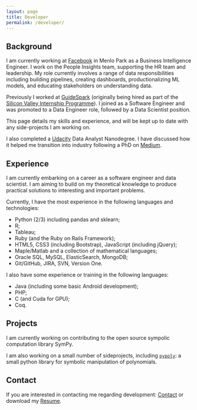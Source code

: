 ```yaml
---
layout: page
title: Developer
permalink: /developer/
---
```


## <i class="fa fa-laptop"></i> Background

I am currently working at [Facebook](http://www.facebook.com/careers) in Menlo Park as a Business Intelligence Engineer. I work on the People Insights team, supporting the HR team and leadership. My role currently involves a range of data responsibilities including building pipelines, creating dashboards, productionalizing ML models, and educating stakeholders on understanding data.

Previously I worked at [GuideSpark](http://www.guidespark.com) (originally being hired as part of the [Silicon Valley Internship Programme](http://www.siliconvalleyinternship.com/)). I joined as a Software Engineer and was promoted to a Data Engineer role, followed by a Data Scientist position.

This page details my skills and experience, and will be kept up to date with any side-projects I am working on. 

I also completed a [Udacity](https://www.udacity.com) Data Analyst Nanodegree. I have discussed how it helped me transition into industry following a PhD on [Medium](https://medium.com/@davidjohnwilson/udacity-nanodegree-ideal-route-from-phd-to-industry-1b7ed6b468d2#.1yvxzfli3).
         

## <i class="fa fa-laptop"></i> Experience
          
I am currently embarking on a career as a software engineer and data scientist. I am aiming to build on my theoretical knowledge to produce practical solutions to interesting and important problems.

Currently, I have the most experience in the following languages and technologies:

* Python (2/3) including pandas and sklearn;
* R;
* Tableau;
* Ruby (and the Ruby on Rails Framework);
* HTML5, CSS3 (including Bootstrap), JavaScript (including jQuery);
* Maple/Matlab and a collection of mathematical languages;
* Oracle SQL, MySQL, ElasticSearch, MongoDB;
* Git/GitHub, JIRA, SVN, Version One.


I also have some experience or training in the following languages:

* Java (including some basic Android development);
* PHP;
* C (and Cuda for GPU);
* Coq.

## <i class="fa fa-laptop"></i> Projects

I am currently working on contributing to the open source sympolic computation library SymPy.

I am also working on a small number of sideprojects, including [`pypoly`](https://github.com/Davidjohnwilson/PythonPolys): a small python library for symbolic manipulation of polynomials.

<!-- <iframe src="http://githubbadge.appspot.com/davidjohnwilson?s=1" style="border: 0;height: 142px;width: 200px;overflow: hidden;" frameBorder="0"></iframe> -->

## <i class="fa fa-laptop"></i> Contact

If you are interested in contacting me regarding development: [<i class="fa fa-envelope"></i> Contact](mailto:developer@davidjw.co.uk?Subject=Development%20Contact%20Enquiry) or download my [<i class="fa fa-file-text"></i> Resume](/files/DJW-CV.pdf).


